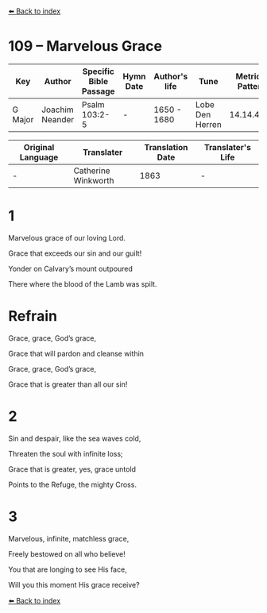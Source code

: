 [⬅️ Back to index](../README.md)

# 109 – Marvelous Grace

Key | Author   | Specific Bible Passage     |Hymn Date |Author's life |Tune |Metrical Pattern   |Composer/Source                                                                                        
-- | --------- | ---------------------------|----------|--------------|-----|-------------------|-------------   
G Major  | Joachim Neander      | Psalm 103:2-5 | -  | 1650 - 1680 | Lobe Den Herren | 14.14.4.7.8 | Chorale Book for England, 1863 

Original Language | Translater | Translation Date   | Translater's Life     
----------------- | --------- | --------------------|-------------   
\-  | Catherine Winkworth      | 1863 | -  | 1827 - 1878 



# 1

Marvelous grace of our loving Lord.

Grace that exceeds our sin and our guilt!

Yonder on Calvary’s mount outpoured

There where the blood of the Lamb was spilt.



# Refrain

Grace, grace, God’s grace,

Grace that will pardon and cleanse within

Grace, grace, God’s grace,

Grace that is greater than all our sin!



# 2

Sin and despair, like the sea waves cold,

Threaten the soul with infinite loss;

Grace that is greater, yes, grace untold

Points to the Refuge, the mighty Cross.



# 3

Marvelous, infinite, matchless grace,

Freely bestowed on all who believe!

You that are longing to see His face,

Will you this moment His grace receive?

[⬅️ Back to index](../README.md)
